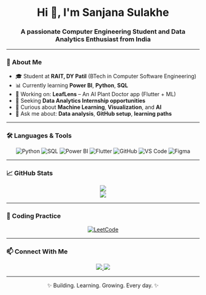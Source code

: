 <h1 align="center">Hi 👋, I'm Sanjana Sulakhe</h1>
<h3 align="center">A passionate Computer Engineering Student and Data Analytics Enthusiast from India</h3>

---

### 📌 About Me

- 🎓 Student at **RAIT, DY Patil** (BTech in Computer Software Engineering)
- 📊 Currently learning **Power BI**, **Python**, **SQL**
- 🚀 Working on: **LeafLens** – An AI Plant Doctor app (Flutter + ML)
- 💼 Seeking **Data Analytics Internship opportunities**
- 🧠 Curious about **Machine Learning**, **Visualization**, and **AI**
- 💬 Ask me about: **Data analysis**, **GitHub setup**, **learning paths**

---

### 🛠️ Languages & Tools

<p align="center">
  <img src="https://skillicons.dev/icons?i=python" alt="Python" />
  <img src="https://img.icons8.com/color/48/000000/sql.png" alt="SQL" title="SQL" />
  <img src="https://img.icons8.com/color/48/000000/power-bi.png" alt="Power BI" title="Power BI" />
  <img src="https://skillicons.dev/icons?i=flutter" alt="Flutter" />
  <img src="https://skillicons.dev/icons?i=github" alt="GitHub" />
  <img src="https://skillicons.dev/icons?i=vscode" alt="VS Code" />
  <img src="https://skillicons.dev/icons?i=figma" alt="Figma" />
</p>

---

### 📈 GitHub Stats

<p align="center">
  <img src="https://github-readme-stats.vercel.app/api?username=sanjanasulakhe23&show_icons=true&theme=radical" />
  <br/>
  <img src="https://github-readme-streak-stats.herokuapp.com?user=sanjanasulakhe23&theme=radical" />
</p>

---

### 🧩 Coding Practice

<p align="center">
  <a href="https://leetcode.com/sanjanasulakhe23/" target="_blank">
    <img src="https://img.shields.io/badge/LeetCode-orange?style=for-the-badge&logo=LeetCode&logoColor=white" alt="LeetCode" />
  </a>
</p>

---

### 📫 Connect With Me

<p align="center">
  <a href="https://www.linkedin.com/in/sanjana-sulakhe23/">
    <img src="https://img.shields.io/badge/LinkedIn-blue?logo=linkedin&style=for-the-badge" />
  </a>
  <a href="mailto:sanjanasulakhe23@gmail.com">
    <img src="https://img.shields.io/badge/Gmail-red?logo=gmail&style=for-the-badge" />
  </a>
</p>

---

<p align="center">✨ Building. Learning. Growing. Every day. ✨</p>

